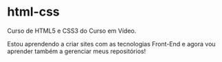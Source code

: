 # html-css
 Curso de HTML5 e CSS3 do Curso em Vídeo.
 
 Estou aprendendo a criar sites com as tecnologias Front-End e agora vou aprender também a gerenciar meus repositórios!
